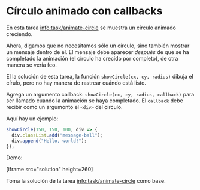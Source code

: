 # Círculo animado con callbacks

En esta tarea <info:task/animate-circle> se muestra un círculo animado creciendo.

Ahora, digamos que no necesitamos sólo un círculo, sino también mostrar un mensaje dentro de él. El mensaje debe aparecer _después_ de que se ha completado la animación (el círculo ha crecido por completo), de otra manera se vería feo.

El la solución de esta tarea, la función `showCircle(cx, cy, radius)` dibuja el círulo, pero no hay manera de rastrear cuándo está listo.

Agrega un argumento callback: `showCircle(cx, cy, radius, callback)` para ser llamado cuando la animación se haya completado. El `callback` debe recibir como un argumonto el `<div>` del círculo.

Aquí hay un ejemplo:

```js
showCircle(150, 150, 100, div => {
  div.classList.add("message-ball");
  div.append("Hello, world!");
});
```

Demo:

[iframe src="solution" height=260]

Toma la solución de la tarea <info:task/animate-circle> como base.

